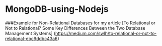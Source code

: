 # MongoDB-using-Nodejs
###Example for Non-Relational Databases for my article [To Relational or Not to Relational? Some Key Differences Between the Two Database Management Systems] (https://medium.com/swlh/to-relational-or-not-to-relational-ebc9ddbc43a6)
